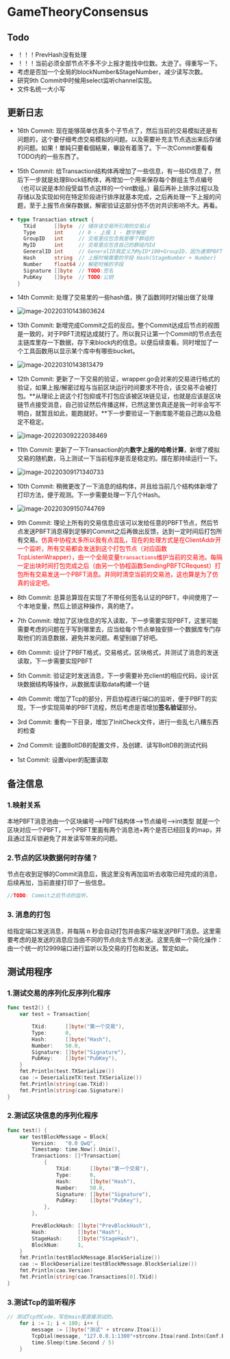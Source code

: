 # GameTheoryConsensus

## Todo
- ！！！PrevHash没有处理
- ！！！当前必须全部节点不多不少上报才能找中位数。太逊了。得重写一下。
- 考虑是否加一个全局的blockNumber&StageNumber，减少读写次数。
- 研究9th Commit中时候用select监听channel实现。
- 文件名统一大小写

## 更新日志

- 16th Commit: 现在能够简单仿真多个子节点了，然后当前的交易模拟还是有问题的，这个要仔细考虑交易模拟的问题。以及需要补充主节点选出来后存储的问题。如果！單純只要看個結果，畢設有着落了。下一次Commit要看看TODO内的一些东西了。

- 15th Commit: 给Transaction结构体再增加了一些信息，有一些ID信息了，然后下一步就是处理Block结构体，再增加一个用来保存每个群组主节点编号（也可以说是本阶段受益节点这样的一个int数组。）最后再补上排序过程以及存储以及实现如何在特定阶段进行排序就基本完成，之后再处理一下上报的问题，至于上报节点保存数据，解密验证这部分仿不仿对共识影响不大。再看。

- ```go
  type Transaction struct {
  	TXid      []byte  // 储存该交易所引用的交易id
  	Type      int     // 0 - 上报 1 - 数字解密
  	GroupID   int     // 交易里应包含我是哪个群组的
  	MyID      int     // 交易里应包含自己的群组内Id
  	GeneralID int     // GeneralID我定义为MyID*100+GroupID，因为通常PBFT节点数量100-
  	Hash      string  // 上报时候需要的字段 Hash(StageNumber + Number)
  	Number    float64 // 解密时候的字段
  	Signature []byte  // TODO:签名
  	PubKey    []byte  // TODO:公钥
  }
  ```

- 14th Commit: 处理了交易里的一些hash值，换了函数同时对输出做了处理

- ![image-20220310143803624](https://luochengyu.oss-cn-beijing.aliyuncs.com/img/image-20220310143803624.png)

- 13th Commit: 新增完成Commit之后的反应。整个Commit达成后节点的视图是一致的，对于PBFT流程达成就行了。所以我只让第一个Commit的节点去在主链库里存一下数据，存下来block内的信息。以便后续查看。同时增加了一个工具函数用以显示某个库中有哪些bucket。

- ![image-20220310143813479](https://luochengyu.oss-cn-beijing.aliyuncs.com/img/image-20220310143813479.png)

- 12th Commit: 更新了一下交易的验证，wrapper.go会对来的交易进行格式的验证，如果上报/解密过程与当前区块运行时间要求不符合，该交易不会被打包。**从理论上说这个打包抑或不打包应该被区块链见证，也就是应该是区块链节点接受消息，自己验证然后传播这样，已然这里仿真还是我一时半会写不明白，就暂且如此，能跑就好。**下一步要验证一下删库能不能自己跑以及稳定不稳定。

- ![image-20220309222038469](https://luochengyu.oss-cn-beijing.aliyuncs.com/img/image-20220309222038469.png)

- 11th Commit: 更新了一下Transaction的内**数字上报的哈希计算**，新增了模拟交易的随机数，马上测试一下当前程序是否是稳定的。摆在那持续运行一下。

- ![image-20220309171340733](https://luochengyu.oss-cn-beijing.aliyuncs.com/img/image-20220309171340733.png)

- 10th Commit: 稍微更改了一下消息的结构体，并且给当前几个结构体新增了打印方法，便于观测。下一步需要处理一下几个Hash。

- ![image-20220309150744769](https://luochengyu.oss-cn-beijing.aliyuncs.com/img/image-20220309150744769.png?versionId=CAEQHhiBgIDw45y2.xciIDMwMWVmNjdjOTE5OTQ3NzFiYzg3ODliM2I2MzEyYjAy)

- 9th Commit: 理论上所有的交易信息应该可以发给任意的PBFT节点，然后节点发送PBFT消息得到足够的Commit之后再做出反馈，达到一定时间后打包所有交易。<font color = red>仿真中协程太多所以我有点混乱，现在的处理方式是在ClientAddr开一个监听，所有交易都会发送到这个打包节点（对应函数TcpListenWrapper），由一个全局变量`transactions`维护当前的交易池。每隔一定出块时间打包完成之后（由另一个协程函数SendingPBFTCRequest）打包所有交易发送一个PBFT消息。并同时清空当前的交易池，这也算是为了仿真的设定吧。</font>

- 8th Commit: 总算总算现在实现了不带任何签名认证的PBFT，中间使用了一个本地变量，然后上锁这种操作，真的绝了。

- 7th Commit: 增加了区块信息的写入读取，下一步需要实现PBFT，这里可能需要考虑的问题在于写到哪里去，应当给每个节点单独安排一个数据库专门存取他们的消息数据，避免并发问题。希望别崩了好吧。

- 6th Commit: 设计了PBFT格式，交易格式，区块格式，并测试了消息的发送读取，下一步需要实现PBFT

- 5th Commit: 验证定时发送消息，下一步需要补充client的相应代码，设计区块数据结构等操作，从数据库读取data构建一个链

- 4th Commit: 增加了Tcp的部分，开启协程进行端口的监听，便于PBFT的实现，下一步实现简单的PBFT流程，然后考虑是否增加**签名验证**部分。

- 3rd Commit: 重构一下目录，增加了InitCheck文件，进行一些乱七八糟东西的检查

- 2nd Commit: 设置BoltDB的配置文件，及创建、读写BoltDB的测试代码

- 1st Commit: 设置viper的配置读取

## 备注信息
### 1.映射关系
本地PBFT消息池由一个区块编号-->PBFT结构体-->节点编号-->int类型
就是一个区块对应一个PBFT，一个PBFT里面有两个消息池+两个是否已经回复的map，并且通过互斥锁避免了并发读写带来的问题。
### 2.节点的区块数据何时存储？
节点在收到足够的Commit消息后，我这里没有再加监听去收取已经完成的消息，后续再加，当前直接打印了一些信息。
```go
//TODO: Commit之后节点的监听。
```

### 3. 消息的打包
给指定端口发送消息，并每隔 n 秒会自动打包并由客户端发送PBFT消息。这里需要考虑的是发送的消息应当由不同的节点向主节点发送。这里先做一个简化操作：由一个统一的12999端口进行监听以及交易的打包和发送。暂定如此。


## 测试用程序

### 1.测试交易的序列化反序列化程序
```go
func test2() {
	var test = Transaction{

		TXid:      []byte("第一个交易"),
		Type:      0,
		Hash:      []byte("Hash"),
		Number:    50.0,
		Signature: []byte("Signature"),
		PubKey:    []byte("PubKey"),
	}
	fmt.Println(test.TXSerialize())
	cao := DeserializeTX(test.TXSerialize())
	fmt.Println(string(cao.TXid))
	fmt.Println(string(cao.Signature))
}

```
### 2.测试区块信息的序列化程序
```go
func test() {
	var testBlockMessage = Block{
		Version:   "0.0 QwQ",
		Timestamp: time.Now().Unix(),
		Transactions: []*Transaction{
			{
				TXid:      []byte("第一个交易"),
				Type:      0,
				Hash:      []byte("Hash"),
				Number:    50.0,
				Signature: []byte("Signature"),
				PubKey:    []byte("PubKey"),
			},
		},

		PrevBlockHash: []byte("PrevBlockHash"),
		Hash:          []byte("Hash"),
		StageHash:     []byte("StageHash"),
		BlockNum:      1,
	}
	fmt.Println(testBlockMessage.BlockSerialize())
	cao := BlockDeserialize(testBlockMessage.BlockSerialize())
	fmt.Println(cao.Version)
	fmt.Println(string(cao.Transactions[0].TXid))
}
```
### 3.测试Tcp的监听程序
```go
// 测试Tcp的Code，写在main里直接测试的。
	for i := 1; i < 100; i++ {
		message := []byte("测试" + strconv.Itoa(i))
		TcpDial(message, "127.0.0.1:1300"+strconv.Itoa(rand.Intn(Conf.Basic.GroupNumber)))
		time.Sleep(time.Second / 5)
	}
```
